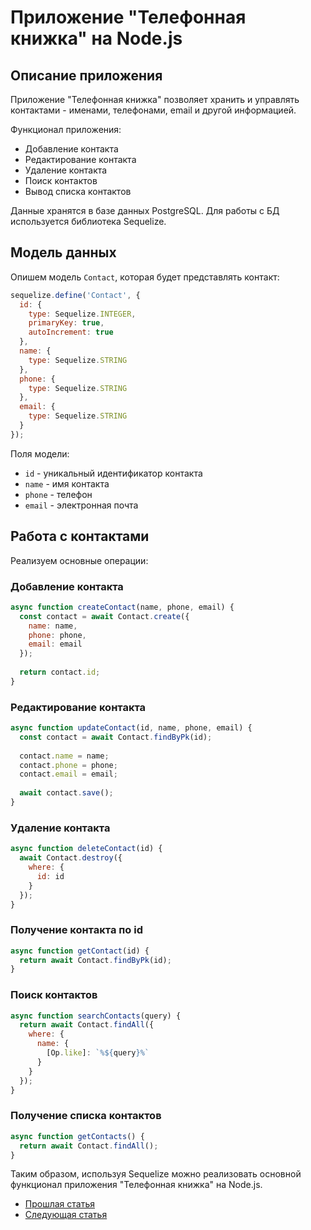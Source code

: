 # Приложение "Телефонная книжка" на Node.js

## Описание приложения

Приложение "Телефонная книжка" позволяет хранить и управлять контактами - именами, телефонами, email и другой информацией.

Функционал приложения:

- Добавление контакта
- Редактирование контакта 
- Удаление контакта
- Поиск контактов
- Вывод списка контактов

Данные хранятся в базе данных PostgreSQL. Для работы с БД используется библиотека Sequelize.

## Модель данных

Опишем модель `Contact`, которая будет представлять контакт:

```javascript
sequelize.define('Contact', {
  id: {
    type: Sequelize.INTEGER,
    primaryKey: true,
    autoIncrement: true
  },
  name: {
    type: Sequelize.STRING
  },
  phone: {
    type: Sequelize.STRING
  },
  email: {
    type: Sequelize.STRING
  }
});
```

Поля модели:

- `id` - уникальный идентификатор контакта 
- `name` - имя контакта
- `phone` - телефон
- `email` - электронная почта

## Работа с контактами

Реализуем основные операции:

### Добавление контакта

```javascript
async function createContact(name, phone, email) {
  const contact = await Contact.create({
    name: name, 
    phone: phone,
    email: email
  });
  
  return contact.id;
}
```

### Редактирование контакта

```javascript  
async function updateContact(id, name, phone, email) {
  const contact = await Contact.findByPk(id);
  
  contact.name = name;
  contact.phone = phone; 
  contact.email = email;
  
  await contact.save();
}
```

### Удаление контакта

```javascript
async function deleteContact(id) {
  await Contact.destroy({
    where: {
      id: id
    }
  });
}
``` 

### Получение контакта по id

```javascript
async function getContact(id) {
  return await Contact.findByPk(id); 
}
```

### Поиск контактов

```javascript
async function searchContacts(query) {
  return await Contact.findAll({
    where: {
      name: {
        [Op.like]: `%${query}%` 
      }
    }
  });
}
```

### Получение списка контактов

```javascript 
async function getContacts() {
  return await Contact.findAll();
}
```

Таким образом, используя Sequelize можно реализовать основной функционал приложения "Телефонная книжка" на Node.js.

- [Прошлая статья](lesson_2_8.md)
- [Следующая статья](lesson_2_10.md)
